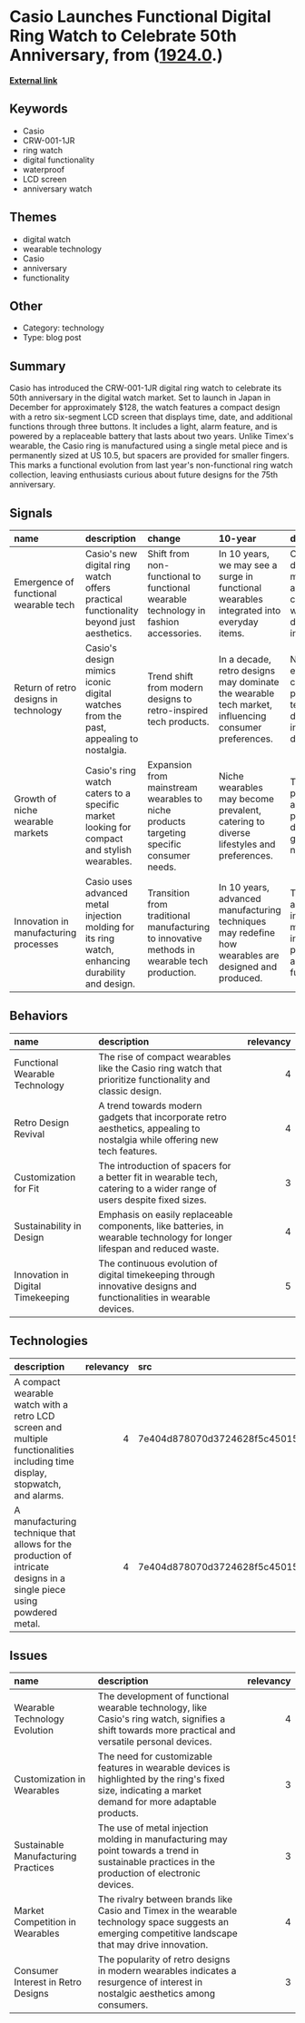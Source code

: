 # __Casio Launches Functional Digital Ring Watch to Celebrate 50th Anniversary__, from ([1924.0](https://kghosh.substack.com/p/1924.0).)

__[External link](https://www.theverge.com/2024/11/15/24297261/casio-smart-ring-digital-watch-crw-001-1jr)__



## Keywords

* Casio
* CRW-001-1JR
* ring watch
* digital functionality
* waterproof
* LCD screen
* anniversary watch

## Themes

* digital watch
* wearable technology
* Casio
* anniversary
* functionality

## Other

* Category: technology
* Type: blog post

## Summary

Casio has introduced the CRW-001-1JR digital ring watch to celebrate its 50th anniversary in the digital watch market. Set to launch in Japan in December for approximately $128, the watch features a compact design with a retro six-segment LCD screen that displays time, date, and additional functions through three buttons. It includes a light, alarm feature, and is powered by a replaceable battery that lasts about two years. Unlike Timex's wearable, the Casio ring is manufactured using a single metal piece and is permanently sized at US 10.5, but spacers are provided for smaller fingers. This marks a functional evolution from last year's non-functional ring watch collection, leaving enthusiasts curious about future designs for the 75th anniversary.

## Signals

| name                                  | description                                                                                      | change                                                                                       | 10-year                                                                                              | driving-force                                                                           |   relevancy |
|:--------------------------------------|:-------------------------------------------------------------------------------------------------|:---------------------------------------------------------------------------------------------|:-----------------------------------------------------------------------------------------------------|:----------------------------------------------------------------------------------------|------------:|
| Emergence of functional wearable tech | Casio's new digital ring watch offers practical functionality beyond just aesthetics.            | Shift from non-functional to functional wearable technology in fashion accessories.          | In 10 years, we may see a surge in functional wearables integrated into everyday items.              | Consumer demand for multifunctional and convenient wearables drives innovation.         |           4 |
| Return of retro designs in technology | Casio's design mimics iconic digital watches from the past, appealing to nostalgia.              | Trend shift from modern designs to retro-inspired tech products.                             | In a decade, retro designs may dominate the wearable tech market, influencing consumer preferences.  | Nostalgia and emotional connection to past technology drive interest in retro designs.  |           3 |
| Growth of niche wearable markets      | Casio's ring watch caters to a specific market looking for compact and stylish wearables.        | Expansion from mainstream wearables to niche products targeting specific consumer needs.     | Niche wearables may become prevalent, catering to diverse lifestyles and preferences.                | The desire for personalization and unique products drives the growth of niche markets.  |           4 |
| Innovation in manufacturing processes | Casio uses advanced metal injection molding for its ring watch, enhancing durability and design. | Transition from traditional manufacturing to innovative methods in wearable tech production. | In 10 years, advanced manufacturing techniques may redefine how wearables are designed and produced. | Technological advancements in manufacturing influence product design and functionality. |           5 |

## Behaviors

| name                              | description                                                                                                                |   relevancy |
|:----------------------------------|:---------------------------------------------------------------------------------------------------------------------------|------------:|
| Functional Wearable Technology    | The rise of compact wearables like the Casio ring watch that prioritize functionality and classic design.                  |           4 |
| Retro Design Revival              | A trend towards modern gadgets that incorporate retro aesthetics, appealing to nostalgia while offering new tech features. |           4 |
| Customization for Fit             | The introduction of spacers for a better fit in wearable tech, catering to a wider range of users despite fixed sizes.     |           3 |
| Sustainability in Design          | Emphasis on easily replaceable components, like batteries, in wearable technology for longer lifespan and reduced waste.   |           4 |
| Innovation in Digital Timekeeping | The continuous evolution of digital timekeeping through innovative designs and functionalities in wearable devices.        |           5 |

## Technologies

| description                                                                                                                  |   relevancy | src                              |
|:-----------------------------------------------------------------------------------------------------------------------------|------------:|:---------------------------------|
| A compact wearable watch with a retro LCD screen and multiple functionalities including time display, stopwatch, and alarms. |           4 | 7e404d878070d3724628f5c450154ca2 |
| A manufacturing technique that allows for the production of intricate designs in a single piece using powdered metal.        |           4 | 7e404d878070d3724628f5c450154ca2 |

## Issues

| name                                | description                                                                                                                                             |   relevancy |
|:------------------------------------|:--------------------------------------------------------------------------------------------------------------------------------------------------------|------------:|
| Wearable Technology Evolution       | The development of functional wearable technology, like Casio's ring watch, signifies a shift towards more practical and versatile personal devices.    |           4 |
| Customization in Wearables          | The need for customizable features in wearable devices is highlighted by the ring's fixed size, indicating a market demand for more adaptable products. |           3 |
| Sustainable Manufacturing Practices | The use of metal injection molding in manufacturing may point towards a trend in sustainable practices in the production of electronic devices.         |           3 |
| Market Competition in Wearables     | The rivalry between brands like Casio and Timex in the wearable technology space suggests an emerging competitive landscape that may drive innovation.  |           4 |
| Consumer Interest in Retro Designs  | The popularity of retro designs in modern wearables indicates a resurgence of interest in nostalgic aesthetics among consumers.                         |           3 |
